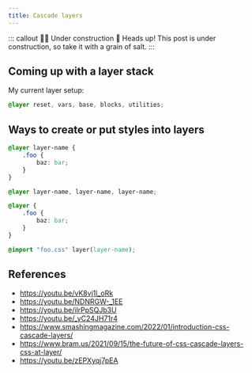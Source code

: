 ```yaml
---
title: Cascade layers
---
```


::: callout :construction_worker_woman: Under construction :construction:
Heads up! This post is under construction, so take it with a grain of salt.
:::

## Coming up with a layer stack

My current layer setup:
```css
@layer reset, vars, base, blocks, utilities;
```

## Ways to create or put styles into layers
```css
@layer layer-name {
	.foo {
		baz: bar;
	}
}

@layer layer-name, layer-name, layer-name;

@layer {
	.foo {
		baz: bar;
	}
}

@import "foo.css" layer(layer-name);
```

## References
- https://youtu.be/vK8vj1l_oRk
- https://youtu.be/NDNRGW-_1EE
- https://youtu.be/ilrPpSQJb3U
- https://youtu.be/_yC24JH71r4
- https://www.smashingmagazine.com/2022/01/introduction-css-cascade-layers/
- https://www.bram.us/2021/09/15/the-future-of-css-cascade-layers-css-at-layer/
- https://youtu.be/zEPXyqj7pEA